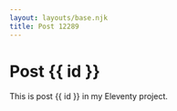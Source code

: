 ```yaml
---
layout: layouts/base.njk
title: Post 12289
---
```


# Post {{ id }}

This is post {{ id }} in my Eleventy project.
